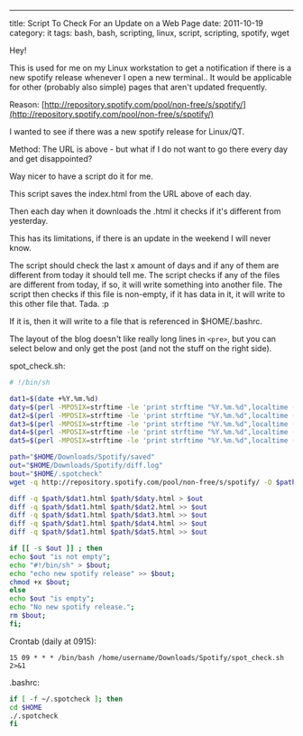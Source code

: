 ---
title: Script To Check For an Update on a Web Page
date: 2011-10-19
category: it
tags: bash, bash, scripting, linux, script, scripting, spotify, wget

Hey!

This is used for me on my Linux workstation to get a notification if there is a new spotify release whenever I open a new terminal.. It would be applicable for other (probably also simple) pages that aren't updated frequently.

Reason: [http://repository.spotify.com/pool/non-free/s/spotify/](http://repository.spotify.com/pool/non-free/s/spotify/)

I wanted to see if there was a new spotify release for Linux/QT.

Method: The URL is above - but what if I do not want to go there every day and get disappointed?

Way nicer to have a script do it for me.

This script saves the index.html from the URL above of each day.

Then each day when it downloads the .html it checks if it's different from yesterday.

This has its limitations, if there is an update in the weekend I will never know.

The script should check the last x amount of days and if any of them are different from today it should tell me. The script checks if any of the files are different from today, if so, it will write something into another file. The script then checks if this file is non-empty, if it has data in it, it will write to this other file that. Tada. :p

If it is, then it will write to a file that is referenced in $HOME/.bashrc.

The layout of the blog doesn't like really long lines in `<pre>`, but you can select below and only get the post (and not the stuff on the right side).

spot_check.sh:

```bash
# !/bin/sh

dat1=$(date +%Y.%m.%d)
daty=$(perl -MPOSIX=strftime -le 'print strftime "%Y.%m.%d",localtime (time - 86400)')
dat2=$(perl -MPOSIX=strftime -le 'print strftime "%Y.%m.%d",localtime (time - 172800)')
dat3=$(perl -MPOSIX=strftime -le 'print strftime "%Y.%m.%d",localtime (time - 259200)')
dat4=$(perl -MPOSIX=strftime -le 'print strftime "%Y.%m.%d",localtime (time - 345600)')
dat5=$(perl -MPOSIX=strftime -le 'print strftime "%Y.%m.%d",localtime (time - 432000)')

path="$HOME/Downloads/Spotify/saved"
out="$HOME/Downloads/Spotify/diff.log"
bout="$HOME/.spotcheck"
wget -q http://repository.spotify.com/pool/non-free/s/spotify/ -O $path/$dat1.html

diff -q $path/$dat1.html $path/$daty.html > $out
diff -q $path/$dat1.html $path/$dat2.html >> $out
diff -q $path/$dat1.html $path/$dat3.html >> $out
diff -q $path/$dat1.html $path/$dat4.html >> $out
diff -q $path/$dat1.html $path/$dat5.html >> $out

if [[ -s $out ]] ; then
echo $out "is not empty";
echo "#!/bin/sh" > $bout;
echo "echo new spotify release" >> $bout;
chmod +x $bout;
else
echo $out "is empty";
echo "No new spotify release.";
rm $bout;
fi;
```

Crontab (daily at 0915):

`15 09 * * * /bin/bash /home/username/Downloads/Spotify/spot_check.sh 2>&1`

.bashrc:

```bash
if [ -f ~/.spotcheck ]; then
cd $HOME
./.spotcheck
fi
```
